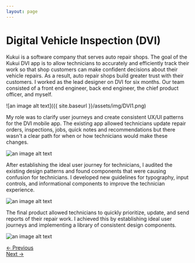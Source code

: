 ```yaml
---
layout: page
---
```



# Digital Vehicle Inspection (DVI)


Kukui is a software company that serves auto repair shops. The goal of the Kukui DVI app is to allow technicians to accurately and efficiently track their work so that shop customers can make confident decisions about their vehicle repairs. As a result, auto repair shops build greater trust with their customers. I worked as the lead designer on DVI for six months. Our team consisted of a front end engineer, back end engineer, the chief product officer, and myself.

![an image alt text]({{ site.baseurl }}/assets/img/DVI1.png)

 My role was to clarify user journeys and create consistent UX/UI patterns for the DVI mobile app. The existing app allowed technicians update repair orders, inspections, jobs, quick notes and recommendations but there wasn't a clear path for when or how technicians would make these changes.

![an image alt text]({{base.siteurl}}/assets/img/DVI2.png)

After establishing the ideal user journey for technicians, I audited the existing design patterns and found components that were causing confusion for technicians. I developed new guidelines for typography, input controls, and informational components to improve the technician experience.

![an image alt text]({{base.siteurl}}/assets/img/DVI3.png)

The final product allowed technicians to quickly prioritize, update, and send reports of their repair work. I achieved this by establishing ideal user journeys and implementing a library of consistent design components.

![an image alt text]({{base.siteurl}}/assets/img/DVI4.png)

<div class="clearfix mxn2 container-sm mt4">
  <div class="col col-6">
    <a href="/projects/scholarships"> ← Previous</a>
  </div>

  <div class="col col-6 right-align">
    <a href="/projects/timetracking"> Next → </a>
  </div>
</div>
